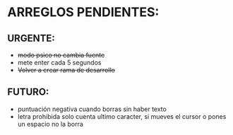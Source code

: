 # ARREGLOS PENDIENTES:

## URGENTE:
- ~~modo psico no cambia fuente~~
- mete enter cada 5 segundos
- ~~Volver a crear rama de desarrollo~~

## FUTURO:
- puntuación negativa cuando borras sin haber texto
- letra prohibida solo cuenta ultimo caracter, si mueves el cursor o pones un espacio no la borra
